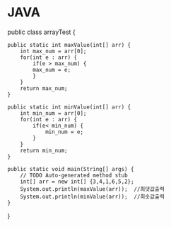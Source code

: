 # JAVA



public class arrayTest {

	public static int maxValue(int[] arr) {
		int max_num = arr[0];  
		for(int e : arr) {
			if(e > max_num) {
			max_num = e;
			}
		}
		return max_num;
	}
	
	public static int minValue(int[] arr) {
		int min_num = arr[0];
		for(int e : arr) {
			if(e< min_num) {
				min_num = e;
			}
		}
		return min_num;
	}
	
	public static void main(String[] args) {
		// TODO Auto-generated method stub
		int[] arr = new int[] {3,4,1,6,5,2};
		System.out.println(maxValue(arr));  //최댓값출력
		System.out.println(minValue(arr));  //최솟값출력
	}
}

